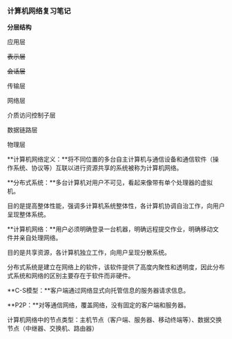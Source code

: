 ### 计算机网络复习笔记

**分层结构**

应用层

~~表示层~~

~~会话层~~

传输层

网络层

介质访问控制子层

数据链路层

物理层

**计算机网络定义：**将不同位置的多台自主计算机与通信设备和通信软件（操作系统、协议等）互联以进行资源共享的系统被称为计算机网络。

**分布式系统：**多台计算机对用户不可见，看起来像带有单个处理器的虚拟机。

目的是提高整体性能，强调多计算机系统整体性，各计算机协调自治工作，向用户呈现整体系统。

**计算机网络：**用户必须明确登录一台机器，明确远程提交作业，明确移动文件并亲自处理网络。

目的是共享资源，各计算机独立工作，向用户呈现分散系统。

分布式系统是建立在网络上的软件，该软件提供了高度内聚性和透明度，因此分布式系统和网络的区别主要存在于软件而非硬件。

**C-S模型：**客户端通过网络显式向托管信息的服务器请求信息。

**P2P：**对等通信网络，覆盖网络，没有固定的客户端和服务器。

计算机网络中的节点类型：主机节点（客户端、服务器、移动终端等）、数据交换节点（中继器、交换机、路由器）
